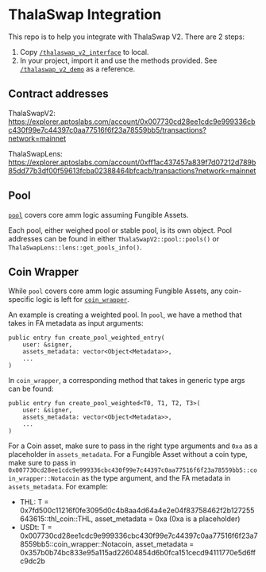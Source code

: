 # ThalaSwap Integration

This repo is to help you integrate with ThalaSwap V2. There are 2 steps:
1. Copy [`/thalaswap_v2_interface`](./thalaswap_v2_interface/) to local.
2. In your project, import it and use the methods provided. See [`/thalaswap_v2_demo`](./thalaswap_v2_demo/) as a reference.

## Contract addresses

ThalaSwapV2: https://explorer.aptoslabs.com/account/0x007730cd28ee1cdc9e999336cbc430f99e7c44397c0aa77516f6f23a78559bb5/transactions?network=mainnet

ThalaSwapLens: https://explorer.aptoslabs.com/account/0xff1ac437457a839f7d07212d789b85dd77b3df00f59613fcba02388464bfcacb/transactions?network=mainnet

## Pool

[`pool`](./thalaswap_v2_interface/pool.move) covers core amm logic assuming Fungible Assets.

Each pool, either weighed pool or stable pool, is its own object. Pool addresses
can be found in either `ThalaSwapV2::pool::pools()` or `ThalaSwapLens::lens::get_pools_info()`.

## Coin Wrapper

While `pool` covers core amm logic assuming Fungible Assets, any coin-specific logic
is left for [`coin_wrapper`](./thalaswap_v2_interface/coin_wrapper.move).

An example is creating a weighted pool. In `pool`, we have a method that
takes in FA metadata as input arguments:

```
public entry fun create_pool_weighted_entry(
    user: &signer,
    assets_metadata: vector<Object<Metadata>>,
    ...
)
```

In `coin_wrapper`, a corresponding method that takes in generic type args can be found:

```
public entry fun create_pool_weighted<T0, T1, T2, T3>(
    user: &signer,
    assets_metadata: vector<Object<Metadata>>,
    ...
)
```

For a Coin asset, make sure to pass in the right type arguments and `0xa` as a placeholder in `assets_metadata`.
For a Fungible Asset without a coin type, make sure to pass in
`0x007730cd28ee1cdc9e999336cbc430f99e7c44397c0aa77516f6f23a78559bb5::coin_wrapper::Notacoin`
as the type argument, and the FA metadata in `assets_metadata`. For example:

- THL: T = 0x7fd500c11216f0fe3095d0c4b8aa4d64a4e2e04f83758462f2b127255643615::thl_coin::THL, asset_metadata = 0xa (0xa is a placeholder)
- USDt: T = 0x007730cd28ee1cdc9e999336cbc430f99e7c44397c0aa77516f6f23a78559bb5::coin_wrapper::Notacoin, asset_metadata = 0x357b0b74bc833e95a115ad22604854d6b0fca151cecd94111770e5d6ffc9dc2b
